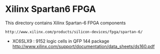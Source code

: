 Xilinx Spartan6 FPGA
====================

  This directory contains Xilinx Spartan-6 FPGA components

    http://www.xilinx.com/products/silicon-devices/fpga/spartan-6/

  * XC6SLX9 : 9152 logic cells in QFP 144 package
    http://www.xilinx.com/support/documentation/data_sheets/ds160.pdf
      

